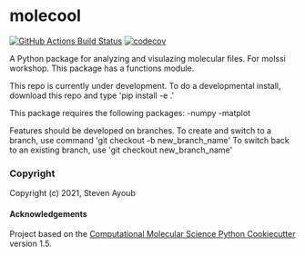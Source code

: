 molecool
==============================
[//]: # (Badges)
[![GitHub Actions Build Status](https://github.com/REPLACE_WITH_OWNER_ACCOUNT/molecool/workflows/CI/badge.svg)](https://github.com/REPLACE_WITH_OWNER_ACCOUNT/molecool/actions?query=workflow%3ACI)
[![codecov](https://codecov.io/gh/REPLACE_WITH_OWNER_ACCOUNT/molecool/branch/master/graph/badge.svg)](https://codecov.io/gh/REPLACE_WITH_OWNER_ACCOUNT/molecool/branch/master)


A Python package for analyzing and visulazing molecular files. For molssi workshop.
This package has a functions module.

This repo is currently under development. To do a developmental install, download this repo and type
'pip install -e .'

This package requires the following packages:
     -numpy
     -matplot 

Features should be developed on branches. To create and switch to a branch, use command
'git checkout -b new_branch_name'
To switch back to an existing branch, use
'git checkout new_branch_name'

### Copyright

Copyright (c) 2021, Steven Ayoub 


#### Acknowledgements
 
Project based on the 
[Computational Molecular Science Python Cookiecutter](https://github.com/molssi/cookiecutter-cms) version 1.5.
